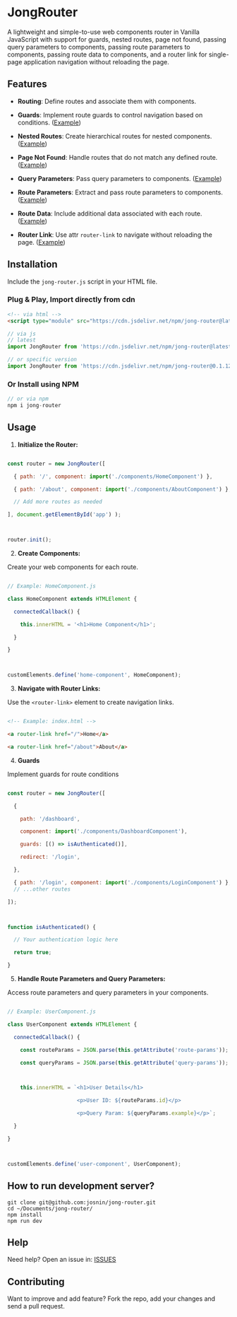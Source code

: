# JongRouter



A lightweight and simple-to-use web components router in Vanilla JavaScript with support for guards, nested routes, page not found, passing query parameters to components, passing route parameters to components, passing route data to components, and a router link for single-page application navigation without reloading the page.



## Features



- **Routing**: Define routes and associate them with components.

- **Guards**: Implement route guards to control navigation based on conditions. ([Example](https://github.com/josnin/jong-router/tree/main/samples/guards))

- **Nested Routes**: Create hierarchical routes for nested components. ([Example](https://github.com/josnin/jong-router/tree/main/samples/nestedroutes))

- **Page Not Found**: Handle routes that do not match any defined route. ([Example](https://github.com/josnin/jong-router/tree/main/samples/page-not-found))

- **Query Parameters**: Pass query parameters to components. ([Example](https://github.com/josnin/jong-router/tree/main/samples/query-params))

- **Route Parameters**: Extract and pass route parameters to components. ([Example](https://github.com/josnin/jong-router/tree/main/samples/route-params))

- **Route Data**: Include additional data associated with each route. ([Example](https://github.com/josnin/jong-router/tree/main/samples/route-data))

- **Router Link**: Use attr `router-link` to navigate without reloading the page. ([Example](https://github.com/josnin/jong-router/tree/main/samples/router-link))



## Installation



Include the `jong-router.js` script in your HTML file.

### Plug & Play, Import directly from cdn

```html
<!-- via html -->
<script type="module" src="https://cdn.jsdelivr.net/npm/jong-router@latest/dist/jong-router.min.js"></script>

```

```js
// via js
// latest 
import JongRouter from 'https://cdn.jsdelivr.net/npm/jong-router@latest/dist/jong-router.min.js'

// or specific version
import JongRouter from 'https://cdn.jsdelivr.net/npm/jong-router@0.1.12/dist/jong-router.min.js'

```

### Or Install using NPM

```js
// or via npm
npm i jong-router   
```



## Usage



1. **Initialize the Router:**



```javascript

const router = new JongRouter([

  { path: '/', component: import('./components/HomeComponent') },

  { path: '/about', component: import('./components/AboutComponent') },

  // Add more routes as needed

], document.getElementById('app') );



router.init();

```



2. **Create Components:**



Create your web components for each route.



```javascript

// Example: HomeComponent.js

class HomeComponent extends HTMLElement {

  connectedCallback() {

    this.innerHTML = '<h1>Home Component</h1>';

  }

}



customElements.define('home-component', HomeComponent);

```



3. **Navigate with Router Links:**



Use the `<router-link>` element to create navigation links.



```html

<!-- Example: index.html -->

<a router-link href="/">Home</a>

<a router-link href="/about">About</a>

```



4. **Guards**



Implement guards for route conditions 



```javascript

const router = new JongRouter([

  {

    path: '/dashboard',

    component: import('./components/DashboardComponent'),

    guards: [() => isAuthenticated()],

    redirect: '/login',  

  },

  { path: '/login', component: import('./components/LoginComponent') }, 
  // ...other routes

]);



function isAuthenticated() {

  // Your authentication logic here

  return true;

}

```



5. **Handle Route Parameters and Query Parameters:**



Access route parameters and query parameters in your components.



```javascript

// Example: UserComponent.js

class UserComponent extends HTMLElement {

  connectedCallback() {

    const routeParams = JSON.parse(this.getAttribute('route-params'));

    const queryParams = JSON.parse(this.getAttribute('query-params'));



    this.innerHTML = `<h1>User Details</h1>

                      <p>User ID: ${routeParams.id}</p>

                      <p>Query Param: ${queryParams.example}</p>`;

  }

}



customElements.define('user-component', UserComponent);

```

## How to run development server? 
```
git clone git@github.com:josnin/jong-router.git 
cd ~/Documents/jong-router/
npm install
npm run dev
```

## Help

Need help? Open an issue in: [ISSUES](https://github.com/josnin/jong-router/issues)


## Contributing
Want to improve and add feature? Fork the repo, add your changes and send a pull request.

